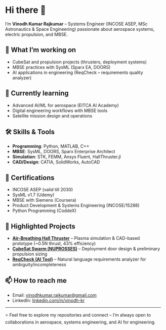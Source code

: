 # Hi there 👋

I’m **Vinodh Kumar Rajkumar** – Systems Engineer (INCOSE ASEP, MSc Astronautics & Space Engineering) passionate about aerospace systems, electric propulsion, and MBSE.  

## 🔭 What I’m working on
- CubeSat and propulsion projects (thrusters, deployment systems)
- MBSE practices with SysML (Sparx EA, DOORS)
- AI applications in engineering (ReqCheck – requirements quality analyzer)

## 🌱 Currently learning
- Advanced AI/ML for aerospace (EITCA AI Academy)
- Digital engineering workflows with MBSE tools
- Satellite mission design and operations

## 🛠 Skills & Tools
- **Programming**: Python, MATLAB, C++
- **MBSE**: SysML, DOORS, Sparx Enterprise Architect
- **Simulation**: STK, FEMM, Ansys Fluent, HallThruster.jl
- **CAD/Design**: CATIA, SolidWorks, AutoCAD

## 📜 Certifications
- INCOSE ASEP (valid till 2030)
- SysML v1.7 (Udemy)
- MBSE with Siemens (Coursera)
- Product Development & Systems Engineering (INCOSE/15288)
- Python Programming (CoddeX)

## 🚀 Highlighted Projects
- **[Air-Breathing Hall Thruster](#)** – Plasma simulation & CAD-based prototype (~0.5N thrust, 43% efficiency)
- **[CubeSat Swarm (NUPROSSES)](#)** – Deployment door design & preliminary propulsion sizing
- **[ReqCheck (AI Tool)](#)** – Natural language requirements analyzer for ambiguity/incompleteness

## 📫 How to reach me
- Email: [vinodhkumar.rajkumar@gmail.com](mailto:vinodhkumar.rajkumar@gmail.com)  
- LinkedIn: [linkedin.com/in/vinodh-kr](https://www.linkedin.com/in/vinodh-kr)  

---

⭐️ Feel free to explore my repositories and connect – I’m always open to collaborations in aerospace, systems engineering, and AI for engineering.
